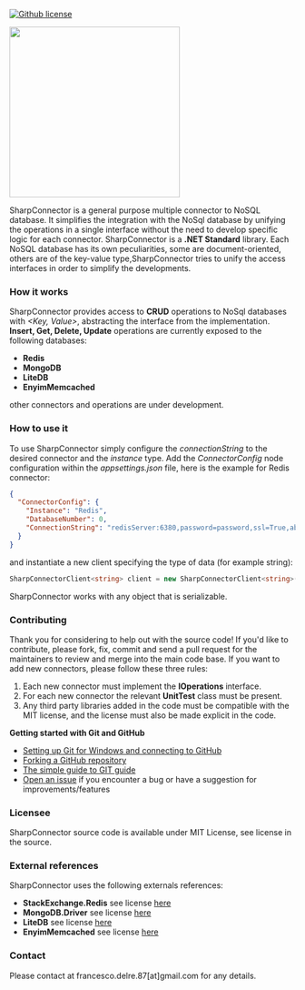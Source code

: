 [![Github license](mit.svg)](https://github.com/engineering87/SharpConnector/blob/master/LICENSE)

<img src="https://github.com/engineering87/SharpConnector/blob/main/sharpconnector_logo.jpg" width="300">

SharpConnector is a general purpose multiple connector to NoSQL database. It simplifies the integration with the NoSql database by unifying the operations in a single interface without the need to develop specific logic for each connector. SharpConnector is a **.NET Standard** library.
Each NoSQL database has its own peculiarities, some are document-oriented, others are of the key-value type,SharpConnector tries to unify the access interfaces in order to simplify the developments.

### How it works
SharpConnector provides access to **CRUD** operations to NoSql databases with *<Key, Value>*, abstracting the interface from the implementation. **Insert, Get, Delete, Update** operations are currently exposed to the following databases:

* **Redis**
* **MongoDB**
* **LiteDB**
* **EnyimMemcached**

other connectors and operations are under development.

### How to use it
To use SharpConnector simply configure the *connectionString* to the desired connector and the *instance* type.
Add the *ConnectorConfig* node configuration within the *appsettings.json* file, here is the example for Redis connector:

```json
{
  "ConnectorConfig": {
    "Instance": "Redis",
    "DatabaseNumber": 0,
    "ConnectionString": "redisServer:6380,password=password,ssl=True,abortConnect=False"
  }
}
```

and instantiate a new client specifying the type of data (for example string):

```csharp
SharpConnectorClient<string> client = new SharpConnectorClient<string>()
```

SharpConnector works with any object that is serializable.

### Contributing
Thank you for considering to help out with the source code!
If you'd like to contribute, please fork, fix, commit and send a pull request for the maintainers to review and merge into the main code base.
If you want to add new connectors, please follow these three rules: 

1) Each new connector must implement the **IOperations** interface.
2) For each new connector the relevant **UnitTest** class must be present.
3) Any third party libraries added in the code must be compatible with the MIT license, and the license must also be made explicit in the code.

**Getting started with Git and GitHub**

 * [Setting up Git for Windows and connecting to GitHub](http://help.github.com/win-set-up-git/)
 * [Forking a GitHub repository](http://help.github.com/fork-a-repo/)
 * [The simple guide to GIT guide](http://rogerdudler.github.com/git-guide/)
 * [Open an issue](https://github.com/engineering87/SharpConnector/issues) if you encounter a bug or have a suggestion for improvements/features

### Licensee
SharpConnector source code is available under MIT License, see license in the source.

### External references
SharpConnector uses the following externals references:
* **StackExchange.Redis** see license [here](https://github.com/StackExchange/StackExchange.Redis/blob/main/LICENSE)
* **MongoDB.Driver** see license [here](https://github.com/mongodb/mongo-csharp-driver/blob/master/License.txt)
* **LiteDB** see license [here](https://github.com/mbdavid/LiteDB/blob/master/LICENSE)
* **EnyimMemcached** see license [here](https://github.com/enyim/EnyimMemcached/blob/develop/LICENSE)

### Contact
Please contact at francesco.delre.87[at]gmail.com for any details.
